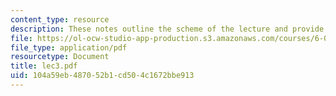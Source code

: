 ```yaml
---
content_type: resource
description: These notes outline the scheme of the lecture and provide study problems.
file: https://ol-ocw-studio-app-production.s3.amazonaws.com/courses/6-090-building-programming-experience-a-lead-in-to-6-001-january-iap-2005/104a59eb487052b1cd504c1672bbe913_lec3.pdf
file_type: application/pdf
resourcetype: Document
title: lec3.pdf
uid: 104a59eb-4870-52b1-cd50-4c1672bbe913
---
```

